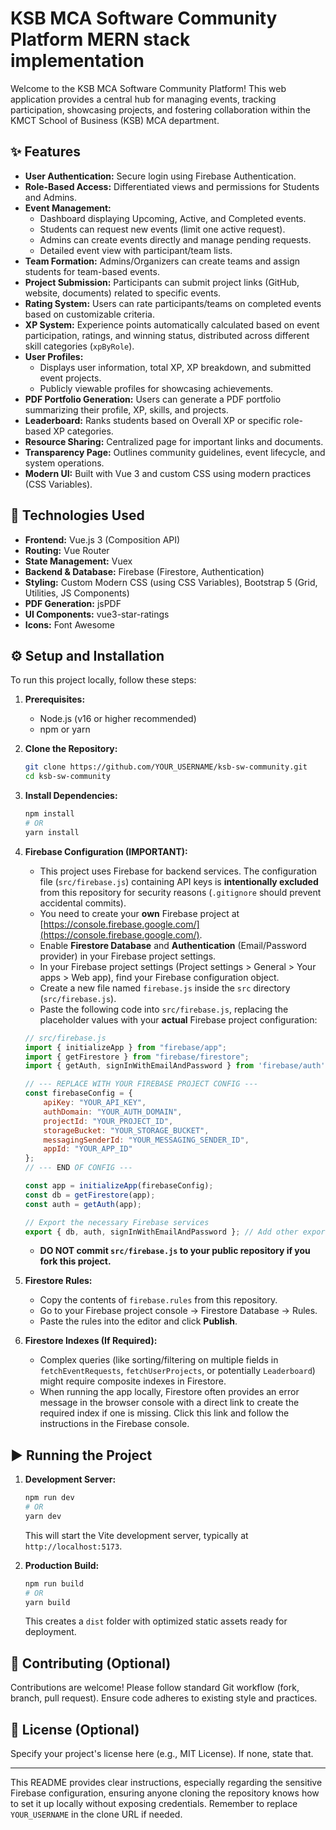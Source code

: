 # KSB MCA Software Community Platform  MERN stack implementation

Welcome to the KSB MCA Software Community Platform! This web application provides a central hub for managing events, tracking participation, showcasing projects, and fostering collaboration within the KMCT School of Business (KSB) MCA department.

## ✨ Features

*   **User Authentication:** Secure login using Firebase Authentication.
*   **Role-Based Access:** Differentiated views and permissions for Students and Admins.
*   **Event Management:**
    *   Dashboard displaying Upcoming, Active, and Completed events.
    *   Students can request new events (limit one active request).
    *   Admins can create events directly and manage pending requests.
    *   Detailed event view with participant/team lists.
*   **Team Formation:** Admins/Organizers can create teams and assign students for team-based events.
*   **Project Submission:** Participants can submit project links (GitHub, website, documents) related to specific events.
*   **Rating System:** Users can rate participants/teams on completed events based on customizable criteria.
*   **XP System:** Experience points automatically calculated based on event participation, ratings, and winning status, distributed across different skill categories (`xpByRole`).
*   **User Profiles:**
    *   Displays user information, total XP, XP breakdown, and submitted event projects.
    *   Publicly viewable profiles for showcasing achievements.
*   **PDF Portfolio Generation:** Users can generate a PDF portfolio summarizing their profile, XP, skills, and projects.
*   **Leaderboard:** Ranks students based on Overall XP or specific role-based XP categories.
*   **Resource Sharing:** Centralized page for important links and documents.
*   **Transparency Page:** Outlines community guidelines, event lifecycle, and system operations.
*   **Modern UI:** Built with Vue 3 and custom CSS using modern practices (CSS Variables).

## 🚀 Technologies Used

*   **Frontend:** Vue.js 3 (Composition API)
*   **Routing:** Vue Router
*   **State Management:** Vuex
*   **Backend & Database:** Firebase (Firestore, Authentication)
*   **Styling:** Custom Modern CSS (using CSS Variables), Bootstrap 5 (Grid, Utilities, JS Components)
*   **PDF Generation:** jsPDF
*   **UI Components:** vue3-star-ratings
*   **Icons:** Font Awesome

## ⚙️ Setup and Installation

To run this project locally, follow these steps:

1.  **Prerequisites:**
    *   Node.js (v16 or higher recommended)
    *   npm or yarn

2.  **Clone the Repository:**
    ```bash
    git clone https://github.com/YOUR_USERNAME/ksb-sw-community.git
    cd ksb-sw-community
    ```

3.  **Install Dependencies:**
    ```bash
    npm install
    # OR
    yarn install
    ```

4.  **Firebase Configuration (IMPORTANT):**
    *   This project uses Firebase for backend services. The configuration file (`src/firebase.js`) containing API keys is **intentionally excluded** from this repository for security reasons (`.gitignore` should prevent accidental commits).
    *   You need to create your **own** Firebase project at [https://console.firebase.google.com/](https://console.firebase.google.com/).
    *   Enable **Firestore Database** and **Authentication** (Email/Password provider) in your Firebase project settings.
    *   In your Firebase project settings (Project settings > General > Your apps > Web app), find your Firebase configuration object.
    *   Create a new file named `firebase.js` inside the `src` directory (`src/firebase.js`).
    *   Paste the following code into `src/firebase.js`, replacing the placeholder values with your **actual** Firebase project configuration:

    ```javascript
    // src/firebase.js
    import { initializeApp } from "firebase/app";
    import { getFirestore } from "firebase/firestore";
    import { getAuth, signInWithEmailAndPassword } from 'firebase/auth'; // Ensure all needed auth functions are imported if used directly

    // --- REPLACE WITH YOUR FIREBASE PROJECT CONFIG ---
    const firebaseConfig = {
        apiKey: "YOUR_API_KEY",
        authDomain: "YOUR_AUTH_DOMAIN",
        projectId: "YOUR_PROJECT_ID",
        storageBucket: "YOUR_STORAGE_BUCKET",
        messagingSenderId: "YOUR_MESSAGING_SENDER_ID",
        appId: "YOUR_APP_ID"
    };
    // --- END OF CONFIG ---

    const app = initializeApp(firebaseConfig);
    const db = getFirestore(app);
    const auth = getAuth(app);

    // Export the necessary Firebase services
    export { db, auth, signInWithEmailAndPassword }; // Add other exports if needed
    ```
    *   **DO NOT commit `src/firebase.js` to your public repository if you fork this project.**

5.  **Firestore Rules:**
    *   Copy the contents of `firebase.rules` from this repository.
    *   Go to your Firebase project console -> Firestore Database -> Rules.
    *   Paste the rules into the editor and click **Publish**.

6.  **Firestore Indexes (If Required):**
    *   Complex queries (like sorting/filtering on multiple fields in `fetchEventRequests`, `fetchUserProjects`, or potentially `Leaderboard`) might require composite indexes in Firestore.
    *   When running the app locally, Firestore often provides an error message in the browser console with a direct link to create the required index if one is missing. Click this link and follow the instructions in the Firebase console.

## ▶️ Running the Project

1.  **Development Server:**
    ```bash
    npm run dev
    # OR
    yarn dev
    ```
    This will start the Vite development server, typically at `http://localhost:5173`.

2.  **Production Build:**
    ```bash
    npm run build
    # OR
    yarn build
    ```
    This creates a `dist` folder with optimized static assets ready for deployment.

## 🤝 Contributing (Optional)

Contributions are welcome! Please follow standard Git workflow (fork, branch, pull request). Ensure code adheres to existing style and practices.

## 📄 License (Optional)

Specify your project's license here (e.g., MIT License). If none, state that.

---

This README provides clear instructions, especially regarding the sensitive Firebase configuration, ensuring anyone cloning the repository knows how to set it up locally without exposing credentials. Remember to replace `YOUR_USERNAME` in the clone URL if needed.